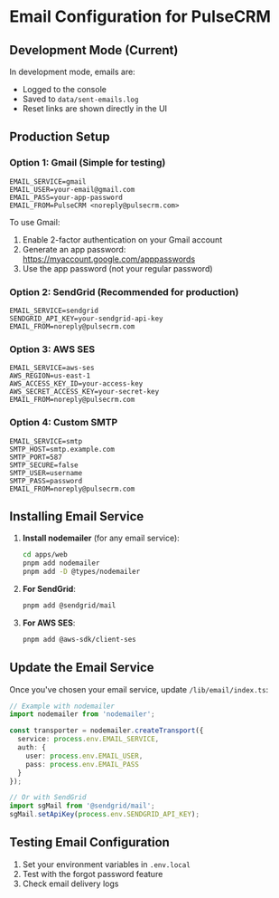 # Email Configuration for PulseCRM

## Development Mode (Current)
In development mode, emails are:
- Logged to the console
- Saved to `data/sent-emails.log`
- Reset links are shown directly in the UI

## Production Setup

### Option 1: Gmail (Simple for testing)
```env
EMAIL_SERVICE=gmail
EMAIL_USER=your-email@gmail.com
EMAIL_PASS=your-app-password
EMAIL_FROM=PulseCRM <noreply@pulsecrm.com>
```

To use Gmail:
1. Enable 2-factor authentication on your Gmail account
2. Generate an app password: https://myaccount.google.com/apppasswords
3. Use the app password (not your regular password)

### Option 2: SendGrid (Recommended for production)
```env
EMAIL_SERVICE=sendgrid
SENDGRID_API_KEY=your-sendgrid-api-key
EMAIL_FROM=noreply@pulsecrm.com
```

### Option 3: AWS SES
```env
EMAIL_SERVICE=aws-ses
AWS_REGION=us-east-1
AWS_ACCESS_KEY_ID=your-access-key
AWS_SECRET_ACCESS_KEY=your-secret-key
EMAIL_FROM=noreply@pulsecrm.com
```

### Option 4: Custom SMTP
```env
EMAIL_SERVICE=smtp
SMTP_HOST=smtp.example.com
SMTP_PORT=587
SMTP_SECURE=false
SMTP_USER=username
SMTP_PASS=password
EMAIL_FROM=noreply@pulsecrm.com
```

## Installing Email Service

1. **Install nodemailer** (for any email service):
   ```bash
   cd apps/web
   pnpm add nodemailer
   pnpm add -D @types/nodemailer
   ```

2. **For SendGrid**:
   ```bash
   pnpm add @sendgrid/mail
   ```

3. **For AWS SES**:
   ```bash
   pnpm add @aws-sdk/client-ses
   ```

## Update the Email Service

Once you've chosen your email service, update `/lib/email/index.ts`:

```typescript
// Example with nodemailer
import nodemailer from 'nodemailer';

const transporter = nodemailer.createTransport({
  service: process.env.EMAIL_SERVICE,
  auth: {
    user: process.env.EMAIL_USER,
    pass: process.env.EMAIL_PASS
  }
});

// Or with SendGrid
import sgMail from '@sendgrid/mail';
sgMail.setApiKey(process.env.SENDGRID_API_KEY);
```

## Testing Email Configuration

1. Set your environment variables in `.env.local`
2. Test with the forgot password feature
3. Check email delivery logs
